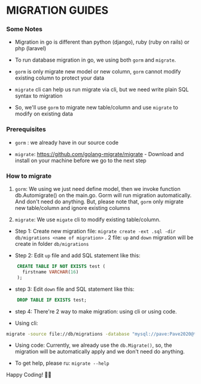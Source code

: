 # MIGRATION GUIDES

### Some Notes

- Migration in go is different than python (django), ruby (ruby on rails) or php (laravel)

- To run database migration in go, we using both `gorm` and `migrate`. 

- `gorm` is only migrate new model or new column, `gorm` cannot modify existing column to protect your data

- `migrate` cli can help us run migrate via cli, but we need write plain SQL syntax to migration

- So, we'll use `gorm` to migrate new table/column and use `migrate` to modify on existing data


### Prerequisites

- `gorm` : we already have in our source code

- `migrate`: https://github.com/golang-migrate/migrate - Download and install on your machine before we go to the next step


### How to migrate

1. `gorm`: We using we just need define model, then we invoke function db.Automigrate() on the main.go. Gorm will run migration automatically. And don't need do anything. But, please note that, `gorm` only migrate new table/column and ignore existing columns

2. `migrate`: We use `migate` cli to modify existing table/column. 

- Step 1: Create new migration file:  `migrate create -ext .sql -dir db/migrations <name of migration>` . 2 file: `up` and `down` migration will be create in folder `db/migrations`

- Step 2: Edit `up` file and add SQL statement like this:

```sql 
    CREATE TABLE IF NOT EXISTS test (
      firstname VARCHAR(16)
    );
```

- step 3: Edit `down` file and SQL statement like this:

```sql 
    DROP TABLE IF EXISTS test;
```

- step 4: There're 2 way to make migration: using cli or using code. 
* Using cli: 
```sh 
migrate -source file://db/migrations -database "mysql://pave:Pave2020@tcp(localhost:3306)/client_api_dev" up <version>
```

* Using code: Currently, we already use the `db.Migrate()`, so, the migration will be automatically apply and we don't need do anything.

* To get help, please ru: `migrate --help`


Happy Coding! 👨‍💻


